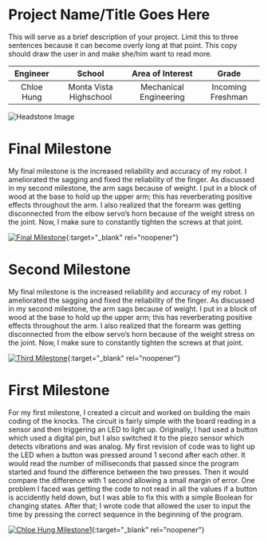 ﻿# Project Name/Title Goes Here
This will serve as a brief description of your project. Limit this to three sentences because it can become overly long at that point. This copy should draw the user in and make she/him want to read more.

| **Engineer** | **School** | **Area of Interest** | **Grade** |
|:--:|:--:|:--:|:--:|
| Chloe Hung | Monta Vista Highschool | Mechanical Engineering | Incoming Freshman

![Headstone Image](https://bluestampengineering.com/wp-content/uploads/2016/05/improve.jpg)
  
# Final Milestone
My final milestone is the increased reliability and accuracy of my robot. I ameliorated the sagging and fixed the reliability of the finger. As discussed in my second milestone, the arm sags because of weight. I put in a block of wood at the base to hold up the upper arm; this has reverberating positive effects throughout the arm. I also realized that the forearm was getting disconnected from the elbow servo’s horn because of the weight stress on the joint. Now, I make sure to constantly tighten the screws at that joint. 

[![Final Milestone](https://res.cloudinary.com/marcomontalbano/image/upload/v1612573869/video_to_markdown/images/youtube--F7M7imOVGug-c05b58ac6eb4c4700831b2b3070cd403.jpg )](https://www.youtube.com/watch?v=F7M7imOVGug&feature=emb_logo "Final Milestone"){:target="_blank" rel="noopener"}

# Second Milestone
My final milestone is the increased reliability and accuracy of my robot. I ameliorated the sagging and fixed the reliability of the finger. As discussed in my second milestone, the arm sags because of weight. I put in a block of wood at the base to hold up the upper arm; this has reverberating positive effects throughout the arm. I also realized that the forearm was getting disconnected from the elbow servo’s horn because of the weight stress on the joint. Now, I make sure to constantly tighten the screws at that joint.

[![Third Milestone](https://res.cloudinary.com/marcomontalbano/image/upload/v1612574014/video_to_markdown/images/youtube--y3VAmNlER5Y-c05b58ac6eb4c4700831b2b3070cd403.jpg)](https://www.youtube.com/watch?v=y3VAmNlER5Y&feature=emb_logo "Second Milestone"){:target="_blank" rel="noopener"}
# First Milestone
  

For my first milestone, I created a circuit and worked on building the main coding of the knocks. The circuit is fairly simple with the board reading in a sensor and then triggering an LED to light up. Originally, I had used a button which used a digital pin, but I also switched it to the piezo sensor which detects vibrations and was analog. My first revision of code was to light up the LED when a button was pressed around 1 second after each other. It would read the number of milliseconds that passed since the program started and found the difference between the two presses. Then it would compare the difference with 1 second allowing a small margin of error. One problem I faced was getting the code to not read in all the values if a button is accidently held down, but I was able to fix this with a simple Boolean for changing states. After that; I wrote code that allowed the user to input the time by pressing the correct sequence in the beginning of the program.  

[![Chloe Hung Milestone1](https://res.cloudinary.com/marcomontalbano/image/upload/v1626453989/video_to_markdown/images/youtube---qq1D9D6qxc-c05b58ac6eb4c4700831b2b3070cd403.jpg)](https://www.youtube.com/watch?v=-qq1D9D6qxc&ab_channel=BlueStampEng "Chloe Hung Milestone1"){:target="_blank" rel="noopener"}

